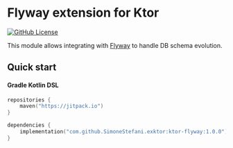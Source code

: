 # Flyway extension for Ktor

[![GitHub License](https://img.shields.io/badge/license-Apache%20License%202.0-blue.svg?style=flat)](http://www.apache.org/licenses/LICENSE-2.0)

This module allows integrating with [Flyway](https://flywaydb.org/) to handle DB schema evolution.

## Quick start

#### Gradle Kotlin DSL

```kotlin
repositories {
    maven("https://jitpack.io")
}

dependencies {
    implementation("com.github.SimoneStefani.exktor:ktor-flyway:1.0.0")
}
```

